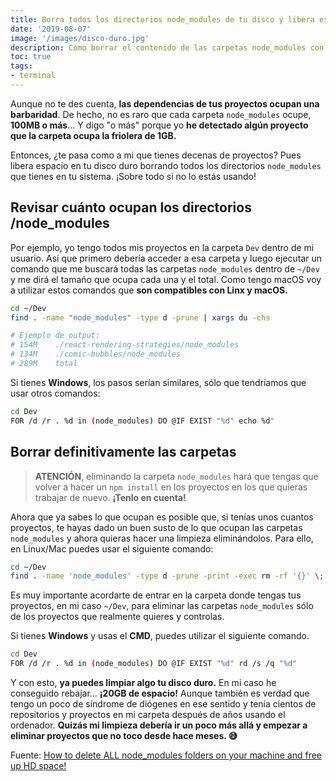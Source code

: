 ```yaml
---
title: Borra todos los directorios node_modules de tu disco y libera espacio
date: '2019-08-07'
image: '/images/disco-duro.jpg'
description: Cómo borrar el contenido de las carpetas node_modules con las dependencias de tus proyectos para liberar espacio en tu disco
toc: true
tags:
- terminal
---
```


Aunque no te des cuenta, **las dependencias de tus proyectos ocupan una barbaridad**. De hecho, no es raro que cada carpeta `node_modules` ocupe, **100MB o más**... Y digo "o más" porque yo **he detectado algún proyecto que la carpeta ocupa la friolera de 1GB.**

Entonces, ¿te pasa como a mi que tienes decenas de proyectos? Pues libera espacio en tu disco duro borrando todos los directorios `node_modules` que tienes en tu sistema. ¡Sobre todo si no lo estás usando!

## Revisar cuánto ocupan los directorios /node_modules

Por ejemplo, yo tengo todos mis proyectos en la carpeta `Dev` dentro de mi usuario. Así que primero debería acceder a esa carpeta y luego ejecutar un comando que me buscará todas las carpetas `node_modules` dentro de `~/Dev` y me dirá el tamaño que ocupa cada una y el total. Como tengo macOS voy a utilizar estos comandos que **son compatibles con Linx y macOS.**

```bash
cd ~/Dev
find . -name "node_modules" -type d -prune | xargs du -chs

# Ejemplo de output:
# 154M    ./react-rendering-strategies/node_modules
# 134M    ./comic-bubbles/node_modules
# 289M    total
```

Si tienes **Windows**, los pasos serían similares, sólo que tendríamos que usar otros comandos:

```bash
cd Dev
FOR /d /r . %d in (node_modules) DO @IF EXIST "%d" echo %d"
```

## Borrar definitivamente las carpetas

> **ATENCIÓN**, eliminando la carpeta `node_modules` hará que tengas que volver a hacer un `npm install` en los proyectos en los que quieras trabajar de nuevo. **¡Tenlo en cuenta!**

Ahora que ya sabes lo que ocupan es posible que, si tenías unos cuantos proyectos, te hayas dado un buen susto de lo que ocupan las carpetas `node_modules` y ahora quieras hacer una limpieza eliminándolos. Para ello, en Linux/Mac puedes usar el siguiente comando:

```bash
cd ~/Dev
find . -name 'node_modules' -type d -prune -print -exec rm -rf '{}' \;
```

Es muy importante acordarte de entrar en la carpeta donde tengas tus proyectos, en mi caso `~/Dev`, para eliminar las carpetas `node_modules` sólo de los proyectos que realmente quieres y controlas.

Si tienes **Windows** y usas el **CMD**, puedes utilizar el siguiente comando.

```bash
cd Dev
FOR /d /r . %d in (node_modules) DO @IF EXIST "%d" rd /s /q "%d"
```

Y con esto, **ya puedes limpiar algo tu disco duro.** En mi caso he conseguido rebajar... **¡20GB de espacio!** Aunque también es verdad que tengo un poco de síndrome de diógenes en ese sentido y tenía cientos de repositorios y proyectos en mi carpeta después de años usando el ordenador. **Quizás mi limpieza debería ir un poco más allá y empezar a eliminar proyectos que no toco desde hace meses. 😅**

Fuente: [How to delete ALL node_modules folders on your machine and free up HD space!](https://dev.to/trilon/how-to-delete-all-nodemodules-folders-on-your-machine-43dh)


